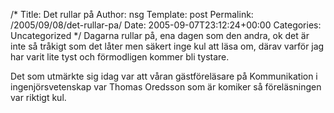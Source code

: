 /*
 Title: Det rullar på
 Author: nsg
 Template: post
 Permalink: /2005/09/08/det-rullar-pa/
 Date: 2005-09-07T23:12:24+00:00
 Categories: Uncategorized
*/
Dagarna rullar på, ena dagen som den andra, ok det är inte så tråkigt som det låter men säkert inge kul att läsa om, därav varför jag har varit lite tyst och förmodligen kommer bli tystare.

Det som utmärkte sig idag var att våran gästföreläsare på Kommunikation i ingenjörsvetenskap var Thomas Oredsson som är komiker så föreläsningen var riktigt kul.

<small></small>